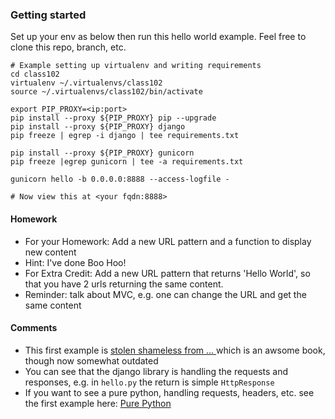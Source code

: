 ### Getting started

Set up your env as below then run this hello world example. Feel free to clone this repo, branch, etc.

```
# Example setting up virtualenv and writing requirements
cd class102
virtualenv ~/.virtualenvs/class102
source ~/.virtualenvs/class102/bin/activate

export PIP_PROXY=<ip:port>
pip install --proxy ${PIP_PROXY} pip --upgrade
pip install --proxy ${PIP_PROXY} django
pip freeze | egrep -i django | tee requirements.txt

pip install --proxy ${PIP_PROXY} gunicorn
pip freeze |egrep gunicorn | tee -a requirements.txt

gunicorn hello -b 0.0.0.0:8888 --access-logfile -

# Now view this at <your fqdn:8888>

```

#### Homework
* For your Homework: Add a new URL pattern and a function to display new content
* Hint: I've done Boo Hoo!
* For Extra Credit: Add a new URL pattern that returns 'Hello World', so that you have 2 urls returning the same content.
* Reminder: talk about MVC, e.g. one can change the URL and get the same content

#### Comments
* This first example is [stolen shameless from ... ](https://github.com/lightweightdjango/examples/blob/chapter-1/hello.py)
which is an awsome book, though now somewhat outdated
* You can see that the django library is handling the requests and responses, e.g.
in `hello.py` the return is simple `HttpResponse`
* If you want to see a pure python, handling requests, headers, etc. see the first 
example here: [Pure Python](http://dfpp.readthedocs.io/en/latest/chapter_01.html)
